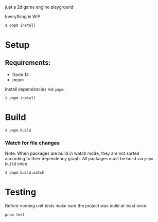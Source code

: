 just a 2d game engine playground

Everything is WIP

```bash
$ pnpm install
```

# Setup

## Requirements:

- Node 14
- pnpm

Install dependencies via `pnpm`.

```$bash
$ pnpm install
```


# Build

```bash
$ pnpm build
```

### Watch for file changes 

Note: When packages are build in watch mode, they are not sorted according to
their dependency graph. All packages must be build via `pnpm build` once.

```bash
$ pnpm build:watch
```

# Testing

Before running unit tests make sure the project was build at least once.

```bash
pnpm test
```
